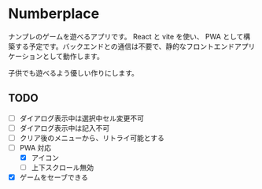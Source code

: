 # Numberplace

ナンプレのゲームを遊べるアプリです。 React と vite を使い、 PWA として構築する予定です。バックエンドとの通信は不要で、静的なフロントエンドアプリケーションとして動作します。

子供でも遊べるよう優しい作りにします。

## TODO

- [ ] ダイアログ表示中は選択中セル変更不可
- [ ] ダイアログ表示中は記入不可
- [ ] クリア後のメニューから、リトライ可能とする
- [ ] PWA 対応
  - [x] アイコン
  - [ ] 上下スクロール無効
- [x] ゲームをセーブできる
